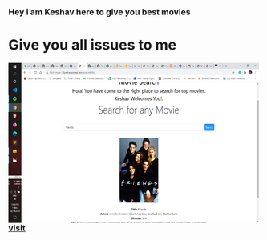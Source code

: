 ### Hey i am Keshav here to give you best movies
# Give you all issues to me


<img align="left" alt="Movies" src="https://raw.githubusercontent.com/keshav04042001/moviesInfo/master/img/Movie.png" width="500" height="320" />


### [visit](http://keshavagrawal.me/moviesInfo/)
